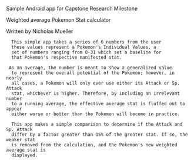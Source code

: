 
 Sample Android app for Capstone Research Milestone
 
 Weighted average Pokemon Stat calculator
 
 Written by Nicholas Mueller

      This simple app takes a series of 6 numbers from the user
      these values represent a Pokemon's Individual Values, a
      set of numbers ranging from 0-31 which set a baseline for
      that Pokemon's respective manifested stat.

     As an average, the number is meant to show a generalized value
      to represent the overall potential of the Pokemon; however, in nearly
      all cases, a Pokemon will only ever use either its Attack or Sp. Attack
      stat, whichever is higher. Therefore, by including an irrelevant number
      to a running average, the effective average stat is fluffed out to appear
      either worse or better than the Pokemon will become in practice.

      This app makes a simple comparison to determine if the Attack and Sp. Attack
      differ by a factor greater than 15% of the greater stat. If so, the weaker stat
      is removed from the calculation, and the Pokemon's new weighted average stat is
      displayed.
 
